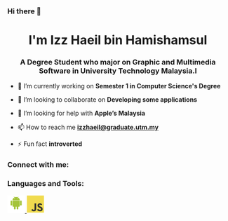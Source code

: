 ### Hi there 👋
<h1 align="center"> I'm Izz Haeil bin Hamishamsul </h1>
<h3 align="center">A Degree Student who major on Graphic and Multimedia Software in University Technology Malaysia.I</h3>

- 🔭 I’m currently working on **Semester 1 in Computer Science's Degree**

- 👯 I’m looking to collaborate on **Developing some applications**

- 🤝 I’m looking for help with **Apple’s Malaysia**

- 📫 How to reach me **izzhaeil@graduate.utm.my**

- ⚡ Fun fact **introverted**

<h3 align="left">Connect with me:</h3>
<p align="left">
</p>

<h3 align="left">Languages and Tools:</h3>
<p align="left"> <a href="https://developer.android.com" target="_blank" rel="noreferrer"> <img src="https://raw.githubusercontent.com/devicons/devicon/master/icons/android/android-original-wordmark.svg" alt="android" width="40" height="40"/> </a> <a href="https://developer.mozilla.org/en-US/docs/Web/JavaScript" target="_blank" rel="noreferrer"> <img src="https://raw.githubusercontent.com/devicons/devicon/master/icons/javascript/javascript-original.svg" alt="javascript" width="40" height="40"/> </a> </p>

<!--
**haeilll/haeilll** is a ✨ _special_ ✨ repository because its `README.md` (this file) appears on your GitHub profile.

Here are some ideas to get you started:

- 🔭 I’m currently working on ...
- 🌱 I’m currently learning ...
- 👯 I’m looking to collaborate on ...
- 🤔 I’m looking for help with ...
- 💬 Ask me about ...
- 📫 How to reach me: ...
- 😄 Pronouns: ...
- ⚡ Fun fact: ...
-->
